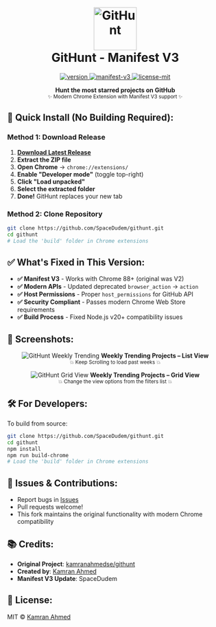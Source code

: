 <h1 align="center">
  <img height="100" src="https://raw.github.com/kamranahmedse/githunt/master/public/img/logo.svg?sanitize=true" alt="GitHunt" /> <br> GitHunt - Manifest V3
</h1>

<p align="center">
  <a href="https://github.com/SpaceDudem/githunt/releases/latest">
    <img src="https://img.shields.io/github/v/release/SpaceDudem/githunt" alt="version" />
  </a>
  <a href="https://github.com/SpaceDudem/githunt">
    <img src="https://img.shields.io/badge/Chrome-Manifest%20V3-brightgreen" alt="manifest-v3" />
  </a>
  <a href="https://github.com/SpaceDudem/githunt/blob/master/license.md">
    <img src="https://img.shields.io/badge/License-MIT-yellow.svg" alt="license-mit" />
  </a>
</p>

<p align="center">
  <b>Hunt the most starred projects on GitHub</b><br>
  <sub>✨ Modern Chrome Extension with Manifest V3 support ✨</sub> 
</p>

## 🚀 Quick Install (No Building Required):

### Method 1: Download Release
1. **[Download Latest Release](https://github.com/SpaceDudem/githunt/releases/latest)**
2. **Extract the ZIP file**
3. **Open Chrome** → `chrome://extensions/`
4. **Enable "Developer mode"** (toggle top-right)
5. **Click "Load unpacked"**
6. **Select the extracted folder**
7. **Done!** GitHunt replaces your new tab

### Method 2: Clone Repository
```bash
git clone https://github.com/SpaceDudem/githunt.git
cd githunt
# Load the 'build' folder in Chrome extensions
```

## ✅ What's Fixed in This Version:
- **✅ Manifest V3** - Works with Chrome 88+ (original was V2)
- **✅ Modern APIs** - Updated deprecated `browser_action` → `action`
- **✅ Host Permissions** - Proper `host_permissions` for GitHub API
- **✅ Security Compliant** - Passes modern Chrome Web Store requirements
- **✅ Build Process** - Fixed Node.js v20+ compatibility issues

## 📸 Screenshots:

<p align="center">
  <img alt="GitHunt Weekly Trending" src="./.github/list.png">
  <b>Weekly Trending Projects – List View</b><br>
  <sub>💥 Keep Scrolling to load past weeks 💥</sub>
</p>

<p align="center">
  <img alt="GitHunt Grid View" src="./.github/grid.png">
  <b>Weekly Trending Projects – Grid View</b><br>
  <sub>💥 Change the view options from the filters list 💥</sub>
</p>

## 🛠️ For Developers:

To build from source:
```bash
git clone https://github.com/SpaceDudem/githunt.git
cd githunt
npm install
npm run build-chrome
# Load the 'build' folder in Chrome extensions
```

## 🐛 Issues & Contributions:
- Report bugs in [Issues](https://github.com/SpaceDudem/githunt/issues)
- Pull requests welcome!
- This fork maintains the original functionality with modern Chrome compatibility

## 📚 Credits:
- **Original Project**: [kamranahmedse/githunt](https://github.com/kamranahmedse/githunt)
- **Created by**: [Kamran Ahmed](https://kamranahmed.info)
- **Manifest V3 Update**: SpaceDudem

## 📄 License:
MIT © [Kamran Ahmed](https://kamranahmed.info)